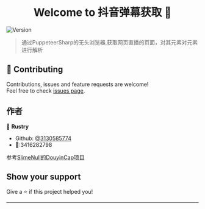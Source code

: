 <h1 align="center">Welcome to 抖音弹幕获取 👋</h1>
<p>
  <img alt="Version" src="https://img.shields.io/badge/version-0.1.0-blue.svg?cacheSeconds=2592000" />
</p>

> 通过PuppeteerSharp的无头浏览器,获取网页直播的页面，对其元素对元素进行解析
## 🤝 Contributing

Contributions, issues and feature requests are welcome!<br />Feel free to check [issues page](https://github.com/3130585774/Douyin_danmu/issues). 

## 作者

👤 **Rustry**

* Github: [@3130585774](https://github.com/3130585774)
* 🐧:3416282798  

参考[SlimeNull的DouyinCap项目](https://github.com/SlimeNull/DouyinCap)


## Show your support

Give a ⭐️ if this project helped you!

***